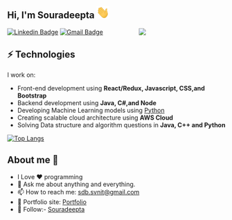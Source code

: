 <h2> Hi, I'm Souradeepta <img src="https://raw.githubusercontent.com/ABSphreak/ABSphreak/master/gifs/Hi.gif" width="30px"> </h2>

<img align='right' src='https://user-images.githubusercontent.com/5713670/87202985-820dcb80-c2b6-11ea-9f56-7ec461c497c3.gif' width='200"'>

[![Linkedin Badge](https://img.shields.io/badge/-minalvaity-blue?style=flat-square&logo=Linkedin&logoColor=white&link=https://www.linkedin.com/in/minalvaity/)](https://www.linkedin.com/in/souradeepta/) 
[![Gmail Badge](https://img.shields.io/badge/-minal.vaity95@gmail.com-c14438?style=flat-square&logo=Gmail&logoColor=white&link=mailto:minal.vaity95@gmail.com)](mailto:sdb.svnit@gmail.com)


## ⚡ Technologies
I work on:
- Front-end development using **React/Redux, Javascript, CSS,and Bootstrap**
- Backend development using **Java, C#,and Node**
- Developing Machine Learning models using [Python](https://img.shields.io/badge/python-%233776AB.svg?&style=for-the-badge&logo=python&logoColor=white)
- Creating scalable cloud architecture using **AWS Cloud**
- Solving Data structure and algorithm questions in **Java, C++ and Python**

[![Top Langs](https://github-readme-stats.vercel.app/api/top-langs/?username=souradeepta&layout=compact)](https://github.com/anuraghazra/github-readme-stats)


## About me 🤔
- I Love ❤️ programming
- 💬 Ask me about anything and everything.
- 📫 How to reach me: sdb.svnit@gmail.com
- 🎯 Portfolio site: [Portfolio](https://souradeepta.github.io)
- 🔔 Follow:- [Souradeepta](https://www.instagram.com/daft_wanderer)

